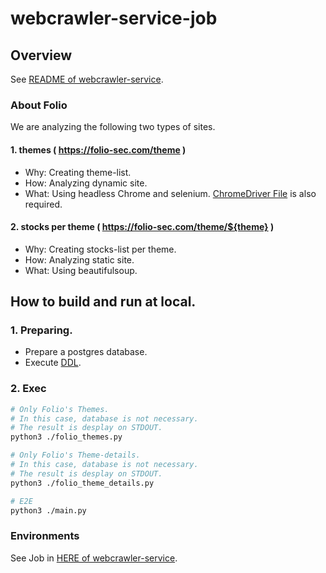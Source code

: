 # webcrawler-service-job

## Overview
See [README of webcrawler-service](https://github.com/bubusuke/webcrawler-service/blob/master/README.md).

### About Folio
We are analyzing the following two types of sites.

#### 1. themes ( https://folio-sec.com/theme )
* Why: Creating theme-list.
* How: Analyzing dynamic site.
* What: Using headless Chrome and selenium. [ChromeDriver File](https://chromedriver.chromium.org/downloads) is also required.

#### 2. stocks per theme ( https://folio-sec.com/theme/${theme} )
* Why: Creating stocks-list per theme.
* How: Analyzing static site.
* What: Using beautifulsoup.

## How to build and run at local.
### 1. Preparing.
* Prepare a postgres database.
* Execute [DDL](https://github.com/bubusuke/webcrawler-service/tree/master/initdb.d). 

### 2. Exec
```sh
# Only Folio's Themes.
# In this case, database is not necessary.
# The result is desplay on STDOUT.
python3 ./folio_themes.py

# Only Folio's Theme-details.
# In this case, database is not necessary.
# The result is desplay on STDOUT.
python3 ./folio_theme_details.py

# E2E
python3 ./main.py
```
### Environments
See Job in [HERE of webcrawler-service](https://github.com/bubusuke/webcrawler-service#environments).
